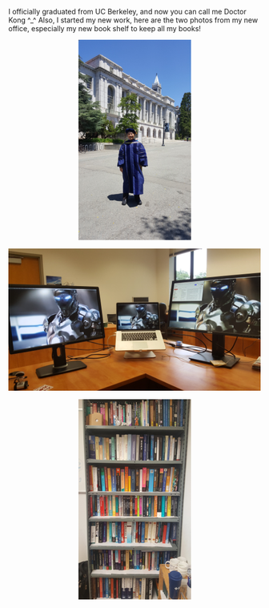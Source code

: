 I officially graduated from UC Berkeley, and now you can call me Doctor Kong \^\_^ Also, I started my new work, here are the two photos from my new office, especially my new book shelf to keep all my books! 


<center><img src="./figures/figure_0.jpg" height="400" /> </center>

![jpg](./figures/figure_1.jpg)

<center><img src="./figures/figure_2.jpg" height="400" /> </center>




